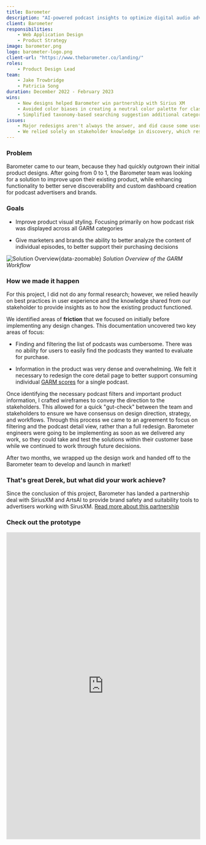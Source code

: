 ```yaml
---
title: Barometer
description: "AI-powered podcast insights to optimize digital audio advertising spend"
client: Barometer
responsibilities:
    - Web Application Design
    - Product Strategy
image: barometer.png
logo: barometer-logo.png
client-url: "https://www.thebarometer.co/landing/"
roles: 
    - Product Design Lead
team: 
    - Jake Trowbridge
    - Patricia Song
duration: December 2022 - February 2023
wins: 
    - New designs helped Barometer win partnership with Sirius XM
    - Avoided color biases in creating a neutral color palette for classification
    - Simplified taxonomy-based searching suggestion additional categorization
issues:
    - Major redesigns aren't always the answer, and did cause some users to need to relearn how to interact with their created lists
    - We relied solely on stakeholder knowledge in discovery, which resulted more iterations than if we performed some generative research to support our design decisions
---
```

<section>

### Problem
Barometer came to our team, because they had quickly outgrown their initial product designs. After going from 0 to 1, the Barometer team was looking for a solution to improve upon their existing product, while enhancing functionality to better serve discoverability and custom dashboard creation for podcast advertisers and brands. 
</section>
<section>

### Goals
- Improve product visual styling. Focusing primarily on how podcast risk was displayed across all GARM categories

- Give marketers and brands the ability to better analyze the content of individual episodes, to better support their purchasing decisions
</section>

![Solution Overview](/assets/projects/barometer/Barometer-1.png){data-zoomable}
*Solution Overview of the GARM Workflow*
<section>

### How we made it happen
For this project, I did not do any formal research; however, we relied heavily on best practices in user experience and the knowledge shared from our stakeholder to provide insights as to how the existing product functioned. 

We identified areas of **friction** that we focused on initially before implementing any design changes. This documentation uncovered two key areas of focus:
- Finding and filtering the list of podcasts was cumbersome. There was no ability for users to easily find the podcasts they wanted to evaluate for purchase.

- Information in the product was very dense and overwhelming. We felt it necessary to redesign the core detail page to better support consuming individual <a href="https://www.peer39.com/blog/garm-standards" target="_blank">GARM scores</a> for a single podcast. 

Once identifying the necessary podcast filters and important product information, I crafted wireframes to convey the direction to the stakeholders. This allowed for a quick "gut-check" between the team and stakeholders to ensure we have consensus on design direction, strategy, and workflows. Through this process we came to an agreement to focus on filtering and the podcast detail view, rather than a full redesign. Barometer engineers were going to be implementing as soon as we delivered any work, so they could take and test the solutions within their customer base while we continued to work through future decisions. 

After two months, we wrapped up the design work and handed off to the Barometer team to develop and launch in market!
</section>
<section>

### That's great Derek, but what did your work achieve?
Since the conclusion of this project, Barometer has landed a partnership deal with SiriusXM and ArtsAI to provide brand safety and suitability tools to advertisers working with SirusXM. <a href="https://digiday.com/media-buying/sirius-xm-creates-a-podcasting-brand-safety-and-suitability-tool-for-advertisers/" target="_blank">Read more about this partnership</a>
</section>
<section>

### Check out the prototype
<iframe title="Barometer Figma Prototype" style="border: 1px solid rgba(0, 0, 0, 0.1);" width="100%" height="800" src="https://www.figma.com/embed?embed_host=share&url=https%3A%2F%2Fwww.figma.com%2Fproto%2F28SLlDSPRXWhrwzDxovlGO%2FBarometer%3Fpage-id%3D0%253A1%26type%3Ddesign%26node-id%3D1-10993%26viewport%3D680%252C560%252C0.1%26t%3DcOaUH203PNesl4KF-1%26scaling%3Dscale-down%26starting-point-node-id%3D1%253A10993%26mode%3Ddesign" allowfullscreen></iframe>
</section>